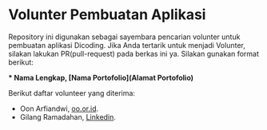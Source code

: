 # Volunter Pembuatan Aplikasi

Repository ini digunakan sebagai sayembara pencarian volunter untuk pembuatan aplikasi Dicoding. Jika Anda tertarik untuk menjadi Volunter, silakan lakukan PR(pull-request) pada berkas ini ya. Silakan gunakan format berikut:

**\* Nama Lengkap, [Nama Portofolio](Alamat Portofolio)**

Berikut daftar volunteer yang diterima:

* Oon Arfiandwi, [oo.or.id](https://oo.or.id).
* Gilang Ramadahan, [Linkedin](https://www.linkedin.com/in/gilang-adhan/).
